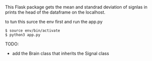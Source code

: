This Flask package gets the mean and standrad deviation of signlas in prints the head of the dataframe on the localhost.
 
 to tun this surce the env first and run the app.py
 ```
 $ source env/bin/activate
 $ python3 app.py
```

 TODO:
- add the Brain class that inherits the Signal class 